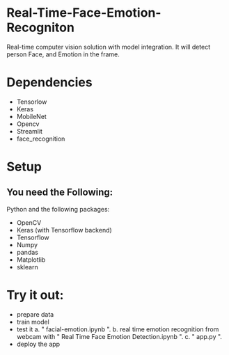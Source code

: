 # Real-Time-Face-Emotion-Recogniton
Real-time computer vision solution with model integration. It will detect person Face, and Emotion in the frame.

# Dependencies
* Tensorlow
* Keras
* MobileNet
* Opencv
* Streamlit
* face_recognition

# Setup
## You need  the Following:
Python and the following packages:
* OpenCV 
* Keras (with Tensorflow backend)
* Tensorflow
* Numpy
* pandas
* Matplotlib
* sklearn

# Try it out:

* prepare data
* train model
* test it
     a. " facial-emotion.ipynb ".
     b. real time emotion recognition from webcam with " Real Time Face Emotion Detection.ipynb ".
     c. " app.py ".
* deploy the app    



